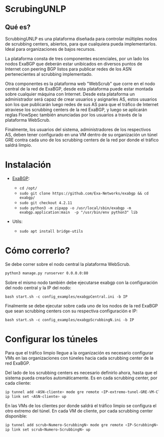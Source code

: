 # ScrubingUNLP

## Qué es?

ScrubbingUNLP es una plataforma diseñada para controlar múltiples nodos de scrubbing centers, abiertos, para que cualquiera pueda implementarlos. Ideal para organizaciones de bajos recursos.

La plataforma consta de tres componentes escenciales, por un lado los nodos ExaBGP que deberán estar unibicados en diversos puntos de Internet con peering BGP listos para publicar redes de los ASN pertenecientes al scrubbing implementado. 

Otra componentes es la plataforma web "WebScrub" que corre en el nodo central de la red de ExaBGP, desde esta plataforma puede estar montada sobre cualquier máquina con Internet. Desde esta plataforma un administrador será capaz de crear usuarios y asignarles AS, estos usuarios son los que publicarán luego redes de sus AS para que el tráfico de Internet atraviese los scrubbing centers de la red ExaBGP, y luego se aplicarán reglas FlowSpec también anunciadas por los usuarios a través de la plataforma WebScrub.

Finalmente, los usuarios del sistema, administradores de los respectivos AS, deben tener configurado en una VM dentro de su organización un túnel GRE contra cada uno de los scrubbing centers de la red por donde el tráfico saldrá limpio.

# Instalación

* [ExaBGP](https://github.com/Exa-Networks/exabgp):
  * `cd /opt/`
  * `sudo git clone https://github.com/Exa-Networks/exabgp && cd exabgp/`
  * `sudo git checkout 4.2.11`
  * `sudo python3 -m zipapp -o /usr/local/sbin/exabgp -m exabgp.application:main  -p "/usr/bin/env python3" lib`

* Utils:
  * `sudo apt install bridge-utils`


# Cómo correrlo?

Se debe correr sobre el nodo central la plataforma WebScrub.

```bash
python3 manage.py runserver 0.0.0.0:80
```

Sobre el mismo nodo también debe ejecutarse exabgp con la configuración del nodo central y la IP del nodo:

`bash start.sh -c config_examples/exabgpCentral.ini -b IP`

Finalmente se debe ejecutar sobre cada uno de los nodos de la red ExaBGP que sean scrubbing centers con su respectiva configuración e IP:

`bash start.sh -c config_examples/exabgpScrubbingN.ini -b IP`


# Configurar los túneles

Para que el tráfico limpio llegue a la organización es necesario configurar VMs en las organizaciones con túneles hacia cada scrubbing center de la red ExaBGP.

Del lado de los scrubbing centers es necesario definirlo ahora, hasta que el sistema pueda crearlos automáticamente. Es en cada scrubbing center, por cada cliente:

```bash
ip tunnel add <ASN-cliente> mode gre remote <IP-extremo-tunel-GRE-VM-Cliente> local <IP-ScrubbingCenterN> ttl 255
ip link set <ASN-cliente> up
```

En las VMs de los clientes por donde saldrá el tráfico limpio se configura el otro extremo del túnel. En cada VM de cliente, por cada scrubbing center disponible:

```bash
ip tunnel add scrub<Numero-ScrubbingN> mode gre remote <IP-ScrubbingN> local <IP-extremo-tunel-GRE-VM-Cliente>  ttl 255
ip link set scrub<Numero-ScrubbingN> up
```
